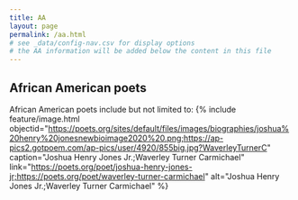 ```yaml
---
title: AA
layout: page
permalink: /aa.html
# see _data/config-nav.csv for display options
# the AA information will be added below the content in this file
---
```


## African American poets

African American poets include but not limited to:
{% include feature/image.html objectid="https://poets.org/sites/default/files/images/biographies/joshua%20henry%20jonesnewbioimage2020%20.png;https://ap-pics2.gotpoem.com/ap-pics/user/4920/855big.jpg?WaverleyTurnerC" caption="Joshua Henry Jones Jr.;Waverley Turner Carmichael" link="https://poets.org/poet/joshua-henry-jones-jr;https://poets.org/poet/waverley-turner-carmichael" alt="Joshua Henry Jones Jr.;Waverley Turner Carmichael" %}
